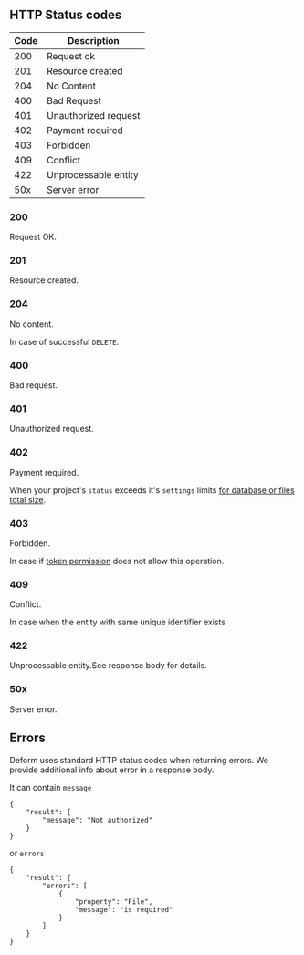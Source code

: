 ## HTTP Status codes

Code |  Description
---- | ------------
200  | Request ok
201  | Resource created
204  | No Content
400  | Bad Request
401  | Unauthorized request
402  | Payment required
403  | Forbidden
409  | Conflict
422  | Unprocessable entity
50x  | Server error

### 200

Request OK.

### 201

Resource created.

### 204

No content.

In case of successful `DELETE`.

### 400

Bad request.

### 401

Unauthorized request.

### 402

Payment required.

When your project's `status` exceeds it's `settings` limits [for database or files total size](/projects/#settings).

### 403

Forbidden.

In case if [token permission](/tokens/#permission) does not allow this operation.

### 409

Conflict.

In case when the entity with same unique identifier exists

### 422

Unprocessable entity.See response body for details.

### 50x

Server error.


## Errors

Deform uses standard HTTP status codes when returning errors. We provide additional info about error in a response body.

It can contain `message`

    {
    	"result": {
    		"message": "Not authorized"
    	}
    }

or `errors`

    {
    	"result": {
	    	"errors": [
	    		{
	    			"property": "File",
	    			"message": "is required"
	    		}
	    	]
	    }
    }
